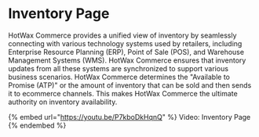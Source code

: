 # Inventory Page

HotWax Commerce provides a unified view of inventory by seamlessly connecting with various technology systems used by retailers, including Enterprise Resource Planning (ERP), Point of Sale (POS), and Warehouse Management Systems (WMS). HotWax Commerce ensures that inventory updates from all these systems are synchronized to support various business scenarios. HotWax Commerce determines the "Available to Promise (ATP)" or the amount of inventory that can be sold and then sends it to ecommerce channels. This makes HotWax Commerce the ultimate authority on inventory availability.

{% embed url="https://youtu.be/P7kboDkHqnQ" %} Video: Inventory Page {% endembed %}
